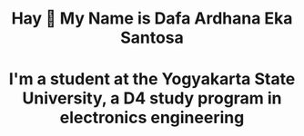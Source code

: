 <h1 align="center">Hay 👋 My Name is Dafa Ardhana Eka Santosa
 <h1 align="center">I'm a student at the Yogyakarta State University, a D4 study program in electronics engineering 
